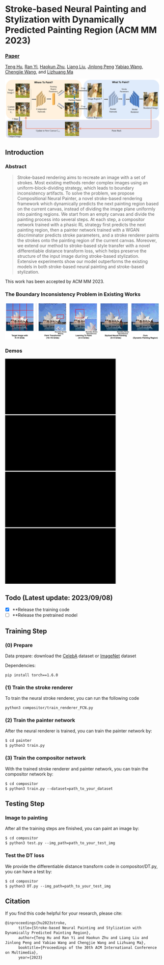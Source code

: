# Stroke-based Neural Painting and Stylization with Dynamically Predicted Painting Region (ACM MM 2023)

###  [Paper](https://arxiv.org/abs/2309.03504)
<!-- <br> -->
[Teng Hu](https://github.com/sjtuplayer), 
[Ran Yi](https://yiranran.github.io/), 
[Haokun Zhu](https://github.com/zwandering), 
[Liang Liu](https://scholar.google.com/citations?hl=zh-CN&user=Kkg3IPMAAAAJ), 
[Jinlong Peng](https://pjl1995.github.io/)
[Yabiao Wang](https://scholar.google.com/citations?hl=zh-CN&user=xiK4nFUAAAAJ), 
[Chengjie Wang](https://scholar.google.com/citations?hl=zh-CN&user=fqte5H4AAAAJ), 
 and [Lizhuang Ma](https://dmcv.sjtu.edu.cn/) 
<!-- <br> -->

![image](imgs/framework.jpg)

## Introduction

### Abstract
>Stroke-based rendering aims to recreate an image with a set of strokes. Most existing methods render complex images using an uniform-block-dividing strategy, which leads to boundary inconsistency artifacts. To solve the problem, we propose Compositional Neural Painter, a novel stroke-based rendering framework which dynamically predicts the next painting region based on the current canvas, instead of dividing the image plane uniformly into painting regions. We start from an empty canvas and divide the painting process into several steps. At each step, a compositor network trained with a phasic RL strategy first predicts the next painting region, then a painter network trained with a WGAN discriminator predicts stroke parameters, and a stroke renderer paints the strokes onto the painting region of the current canvas. Moreover, we extend our method to stroke-based style transfer with a novel differentiable distance transform loss, which helps preserve the structure of the input image during stroke-based stylization. Extensive experiments show our model outperforms the existing models in both stroke-based neural painting and stroke-based stylization.

This work has been accepted by ACM MM 2023. 

### The Boundary Inconsistency Problem in Existing Works
![image](imgs/boundary%20inconsistency.jpg)

### Demos
<div class="half">
    <img src="imgs/1.gif" width="180"><img src="imgs/2.gif" width="180"><img src="imgs/3.gif" width="180"><img src="imgs/4.gif" width="180">
</div>
<div class="half">
    <img src="imgs/5.gif" width="180"><img src="imgs/6.gif" width="180"><img src="imgs/7.gif" width="180"><img src="imgs/8.gif" width="180">
</div>

## Todo (Latest update: 2023/09/08)
- [x] **Release the training code
- [ ] **Release the pretrained model

## Training Step

### (0) Prepare
Data prepare: download the [CelebA](http://mmlab.ie.cuhk.edu.hk/projects/CelebA.html) dataset or [ImageNet](https://image-net.org) dataset

Dependencies:
```
pip install torch==1.6.0
```

### (1) Train the stroke renderer


To train the neural stroke renderer, you can run the following code
```
python3 compositor/train_renderer_FCN.py
```

### (2) Train the painter network

After the neural renderer is trained, you can train the painter network by:
```
$ cd painter
$ python3 train.py
```

### (3) Train the compositor network

With the trained stroke renderer and painter network, you can train the compositor network by:
```
$ cd compositor
$ python3 train.py --dataset=path_to_your_dataset
```

## Testing Step

### Image to painting
After all the training steps are finished, you can paint an image by:
```
$ cd compositor
$ python3 test.py --img_path=path_to_your_test_img
```

### Test the DT loss

We provide the differentiable distance transform code in compositor/DT.py, you can have a test by:

```
$ cd compositor
$ python3 DT.py --img_path=path_to_your_test_img
```

## Citation

If you find this code helpful for your research, please cite:

```
@inproceedings{hu2023stroke,
      title={Stroke-based Neural Painting and Stylization with Dynamically Predicted Painting Region}, 
      author={Teng Hu and Ran Yi and Haokun Zhu and Liang Liu and Jinlong Peng and Yabiao Wang and Chengjie Wang and Lizhuang Ma},
      booktitle={Proceedings of the 30th ACM International Conference on Multimedia},
      year={2023}
```